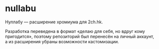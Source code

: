 # nullabu

Нуллабу — расширение хромиума для 2ch.hk. 

Разработка переведена в формат «делаю для себя, но вдруг кому пригодится», поэтому репозиторий был перенесён на личный аккаунт, а из расширения убраны возможности кастомизации.